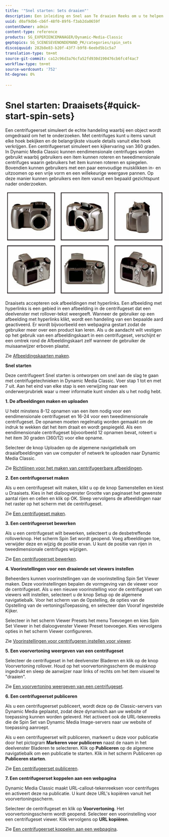 ```yaml
---
title: '"Snel starten: Sets draaien"'
description: Een inleiding en Snel aan Te draaien Reeks om u te helpen snel aan de slag gaan.
uuid: d0af9db6-cb6f-48f0-89f6-f3ab2da0659f
contentOwner: admin
content-type: reference
products: SG_EXPERIENCEMANAGER/Dynamic-Media-Classic
geptopics: SG_SCENESEVENONDEMAND_PK/categories/spin_sets
discoiquuid: 282b8e83-b20f-43f7-b9f8-6eebd5b1c5a7
translation-type: tm+mt
source-git-commit: ca12c96d3a76cfa52fd930d190476cb6fc4f4ac7
workflow-type: tm+mt
source-wordcount: '752'
ht-degree: 0%

---
```



# Snel starten: Draaisets{#quick-start-spin-sets}

Een centrifugeerset simuleert de echte handeling waarbij een object wordt omgedraaid om het te onderzoeken. Met centrifuges kunt u items vanuit elke hoek bekijken en de belangrijkste visuele details vanuit elke hoek verkrijgen. Een centrifugeerset simuleert een kijkervaring van 360 graden. In Dynamic Media Classic kunnen eendimensionale centrifuges worden gebruikt waarbij gebruikers een item kunnen roteren en tweedimensionale centrifuges waarin gebruikers het item kunnen roteren en spiegelen. Bovendien kunnen gebruikers met een paar eenvoudige muisklikken in- en uitzoomen op een vrije vorm en een willekeurige weergave pannen. Op deze manier kunnen gebruikers een item vanuit een bepaald gezichtspunt nader onderzoeken.

![Afbeeldingen voor een centrifugeerset.](/help/assets/spin_set.png)

Draaisets accepteren ook afbeeldingen met hyperlinks. Een afbeelding met hyperlinks is een gebied in een afbeelding in de centrifugeset dat een deelvenster met rollover-tekst weergeeft. Wanneer de gebruiker op een afbeelding met hyperlinks klikt, wordt een handeling van een bepaalde aard geactiveerd. Er wordt bijvoorbeeld een webpagina gestart zodat de gebruiker meer over een product kan leren. Als u de aandacht wilt vestigen op het gebruik van een afbeeldingskaart in een centrifugeset, verschijnt er een omtrek rond de Afbeeldingskaart zelf wanneer de gebruiker de muisaanwijzer erboven plaatst.

Zie [Afbeeldingskaarten maken](creating-image-maps.md).

**Snel starten**

Deze centrifugeert Snel starten is ontworpen om snel aan de slag te gaan met centrifugetechnieken in Dynamic Media Classic. Voer stap 1 tot en met 7 uit. Aan het eind van elke stap is een verwijzing naar een onderwerprubriek waar u meer informatie kunt vinden als u het nodig hebt.

**1. De afbeeldingen maken en uploaden**

U hebt minstens 8-12 opnamen van een item nodig voor een eendimensionale centrifugeset en 16-24 voor een tweedimensionale centrifugeset. De opnamen moeten regelmatig worden gemaakt om de indruk te wekken dat het item draait en wordt gespiegeld. Als een eendimensionale centrifugeset bijvoorbeeld 12 opnamen bevat, roteert u het item 30 graden (360/12) voor elke opname.

Selecteer de knop Uploaden op de algemene navigatiebalk om draaiafbeeldingen van uw computer of netwerk te uploaden naar Dynamic Media Classic.

Zie [Richtlijnen voor het maken van centrifugeerbare afbeeldingen](creating-spin-set.md#guidelines-for-shooting-spin-set-images).

**2. Een centrifugeerset maken**

Als u een centrifugeset wilt maken, klikt u op de knop Samenstellen en kiest u Draaisets. Kies in het dialoogvenster Grootte van paginaset het gewenste aantal rijen en cellen en klik op OK. Sleep vervolgens de afbeeldingen naar het raster op het scherm met de centrifugeset.

Zie [Een centrifugeset maken](creating-spin-set.md#creating-a-spin-set).

<!-- 

Comment Type: remark
Last Modified By: unknown unknown 
Last Modified Date: 

<p>See <a href="#UnresolvedLink-sc7_spinsets_sp.xml#WS98ca2e6790647c06-245331fc135ab744793-8000">Including Image Maps in Spin Sets</a> to add clickable, hotspot regions, known as Image Maps, to images in a Spin Set. </p>

 -->

<!-- 

Comment Type: remark
Last Modified By: unknown unknown 
Last Modified Date: 

<p>See also <a href="#UnresolvedLink-sc7_spinsets_sp.xml#WS98ca2e6790647c06229f600f135ab7cc461-8000">Managing InfoPanel content</a>.</p>

 -->

**3. Een centrifugeerset bewerken**

Als u een centrifugeset wilt bewerken, selecteert u de desbetreffende rolloverknop. Het scherm Spin Set wordt geopend. Voeg afbeeldingen toe, verwijder deze en wijzig de positie ervan. U kunt de positie van rijen in tweedimensionale centrifuges wijzigen.

Zie [Een centrifugeerset bewerken](creating-spin-set.md#editing-a-spin-set).

**4. Voorinstellingen voor een draaiende set viewers instellen**

Beheerders kunnen voorinstellingen van de voorinstelling Spin Set Viewer maken. Deze voorinstellingen bepalen de vormgeving van de viewer voor de centrifugeset. Als u een nieuwe voorinstelling voor de centrifugeset van viewers wilt instellen, selecteert u de knop Setup op de algemene navigatiebalk. Voor het scherm van de Opstelling, de opties van de Opstelling van de vertoningsToepassing, en selecteer dan Vooraf ingestelde Kijker.

Selecteer in het scherm Viewer Presets het menu Toevoegen en kies Spin Set Viewer in het dialoogvenster Viewer Preset toevoegen. Kies vervolgens opties in het scherm Viewer configureren.

Zie [Voorinstellingen voor centrifugeren instellen voor viewer](setting-spin-set-viewer-presets.md#setting-up-spin-set-viewer-presets).

**5. Een voorvertoning weergeven van een centrifugeset**

Selecteer de centrifugeset in het deelvenster Bladeren en klik op de knop Voorvertoning rollover. Houd op het voorvertoningsscherm de muisknop ingedrukt en sleep de aanwijzer naar links of rechts om het item visueel te &quot;draaien&quot;.

Zie [Een voorvertoning weergeven van een centrifugeset](previewing-spin-set.md#previewing-a-spin-set).

**6. Een centrifugeerset publiceren**

Als u een centrifugeerset publiceert, wordt deze op de Classic-servers van Dynamic Media geplaatst, zodat deze dynamisch aan uw website of toepassing kunnen worden geleverd. Het activeert ook de URL-tekenreeks die de Spin Set van Dynamic Media Image-servers naar uw website of toepassing aanroept.

Als u een centrifugeerset wilt publiceren, markeert u deze voor publicatie door het pictogram **Markeren voor publiceren** naast de naam in het deelvenster Bladeren te selecteren. Klik op **Publiceren** op de algemene navigatiebalk om een publicatie te starten. Klik in het scherm Publiceren op **Publiceren starten**.

Zie [Een centrifugeerset publiceren](publishing-spin-set.md#publishing-a-spin-set).

**7. Een centrifugeerset koppelen aan een webpagina**

Dynamic Media Classic maakt URL-callout-tekenreeksen voor centrifuges en activeert deze na publicatie. U kunt deze URL&#39;s kopiëren vanuit het voorvertoningsscherm.

Selecteer de centrifugeset en klik op **Voorvertoning**. Het voorvertoningsscherm wordt geopend. Selecteer een voorinstelling voor een centrifugeset viewer. Klik vervolgens op **URL kopiëren**.

Zie [Een centrifugeerset koppelen aan een webpagina](linking-spin-set-web-page.md#linking-a-spin-set-to-a-web-page).

